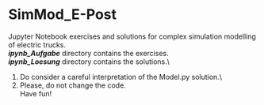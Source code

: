 # SimMod_E-Post
Jupyter Notebook exercises and solutions for complex simulation modelling of electric trucks.\
***ipynb_Aufgabe*** directory contains the exercises.\
***ipynb_Loesung*** directory contains the solutions.\
1) Do consider a careful interpretation of the Model.py solution.\
2) Please, do not change the code.\
Have fun!
